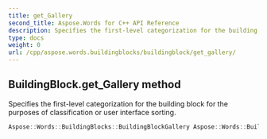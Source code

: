 ```yaml
---
title: get_Gallery
second_title: Aspose.Words for C++ API Reference
description: Specifies the first-level categorization for the building block for the purposes of classification or user interface sorting. 
type: docs
weight: 0
url: /cpp/aspose.words.buildingblocks/buildingblock/get_gallery/
---
```

## BuildingBlock.get_Gallery method


Specifies the first-level categorization for the building block for the purposes of classification or user interface sorting.

```cpp
Aspose::Words::BuildingBlocks::BuildingBlockGallery Aspose::Words::BuildingBlocks::BuildingBlock::get_Gallery() const
```

